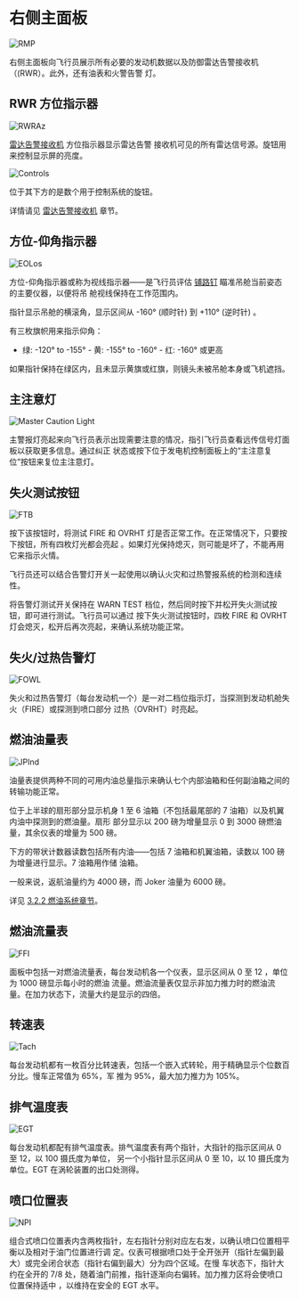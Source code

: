 # 右侧主面板

![RMP](../../img/pilot_right_main_panel_overview.jpg)

右侧主面板向飞行员展示所有必要的发动机数据以及防御雷达告警接收机（(RWR）。此外，还有油表和火警告警
灯。

## RWR 方位指示器

![RWRAz](../../img/pilot_rwr_indicator.jpg)

[雷达告警接收机](../../systems/defensive_systems/radar_warning_receiver.md) 方位指示器显示雷达告警
接收机可见的所有雷达信号源。旋钮用来控制显示屏的亮度。

![Controls](../../img/pilot_rwr_control_panel.jpg)

位于其下方的是数个用于控制系统的旋钮。

详情请见 [雷达告警接收机](../../systems/defensive_systems/radar_warning_receiver.md) 章节。

## 方位-仰角指示器

![EOLos](../../img/pilot_los_indicator.jpg)

方位-仰角指示器或称为视线指示器——是飞行员评估
[铺路钉](../../systems/weapon_systems/pave_spike/overview.md) 瞄准吊舱当前姿态的主要仪器，以便将吊
舱视线保持在工作范围内。

指针显示吊舱的横滚角，显示区间从 -160° (顺时针) 到 +110° (逆时针) 。

有三枚旗帜用来指示仰角：

- 绿: -120° to -155° - 黄: -155° to -160° - 红: -160° 或更高

如果指针保持在绿区内，且未显示黄旗或红旗，则镜头未被吊舱本身或飞机遮挡。

## 主注意灯

![Master Caution Light](../../img/pilot_master_caution_light.jpg)

主警报灯亮起来向飞行员表示出现需要注意的情况，指引飞行员查看远传信号灯面板以获取更多信息。通过纠正
状态或按下位于发电机控制面板上的“主注意复位”按钮来复位主注意灯。

## 失火测试按钮

![FTB](../../img/pilot_fire_reset.jpg)

按下该按钮时，将测试 FIRE 和 OVRHT 灯是否正常工作。在正常情况下，只要按下按钮，所有四枚灯光都会亮起
。如果灯光保持熄灭，则可能是坏了，不能再用它来指示火情。

飞行员还可以结合告警灯开关一起使用以确认火灾和过热警报系统的检测和连续性。

将告警灯测试开关保持在 WARN TEST 档位，然后同时按下并松开失火测试按钮，即可进行测试。飞行员可以通过
按下失火测试按钮时，四枚 FIRE 和 OVRHT 灯会熄灭，松开后再次亮起，来确认系统功能正常。

## 失火/过热告警灯

![FOWL](../../img/pilot_fire_overheat.jpg)

失火和过热告警灯（每台发动机一个）是一对二档位指示灯，当探测到发动机舱失火（FIRE）或探测到喷口部分
过热（OVRHT）时亮起。

## 燃油油量表

![JPInd](../../img/pilot_fuel_indicator.jpg)

油量表提供两种不同的可用内油总量指示来确认七个内部油箱和任何副油箱之间的转输功能正常。

位于上半球的扇形部分显示机身 1 至 6 油箱（不包括最尾部的 7 油箱）以及机翼内油中探测到的燃油量。扇形
部分显示以 200 磅为增量显示 0 到 3000 磅燃油量，其余仪表的增量为 500 磅。

下方的带状计数器读数包括所有内油——包括 7 油箱和机翼油箱，读数以 100 磅为增量进行显示。7 油箱用作储
油箱。

一般来说，返航油量约为 4000 磅，而 Joker 油量为 6000 磅。

详见 [3.2.2 燃油系统章节](../../systems/engines_and_fuel_systems/fuel_system.md)。

## 燃油流量表

![FFI](../../img/pilot_fuel_flow.jpg)

面板中包括一对燃油流量表，每台发动机各一个仪表，显示区间从 0 至 12 ，单位为 1000 磅显示每小时的燃油
流量。燃油流量表仅显示非加力推力时的燃油流量。在加力状态下，流量大约是显示的四倍。

## 转速表

![Tach](../../img/pilot_rpm.jpg)

每台发动机都有一枚百分比转速表，包括一个嵌入式转轮，用于精确显示个位数百分比。慢车正常值为 65%，军
推为 95%，最大加力推力为 105%。

## 排气温度表

![EGT](../../img/pilot_egt.jpg)

每台发动机都配有排气温度表。排气温度表有两个指针，大指针的指示区间从 0 至 12，以 100 摄氏度为单位，
另一个小指针显示区间从 0 至 10，以 10 摄氏度为单位。EGT 在涡轮装置的出口处测得。

## 喷口位置表

![NPI](../../img/pilot_nozzle_position.jpg)

组合式喷口位置表内含两枚指针，左右指针分别对应左右发，以确认喷口位置相平衡以及相对于油门位置进行调
定。仪表可根据喷口处于全开张开（指针左偏到最大）或完全闭合状态（指针右偏到最大）分为四个区域。在慢
车状态下，指针大约在全开的 7/8 处，随着油门前推，指针逐渐向右偏转。加力推力区将会使喷口位置保持适中
，以维持在安全的 EGT 水平。
